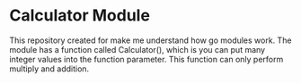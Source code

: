 # Calculator Module
This repository created for make me understand how go modules work. The module has a function called Calculator(), which is you can put many integer values into the function parameter. This function can only perform multiply and addition.